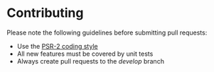 # Contributing

Please note the following guidelines before submitting pull requests:

- Use the [PSR-2 coding style](https://github.com/php-fig/fig-standards/blob/master/accepted/PSR-2-coding-style-guide.md)
- All new features must be covered by unit tests
- Always create pull requests to the *develop* branch

